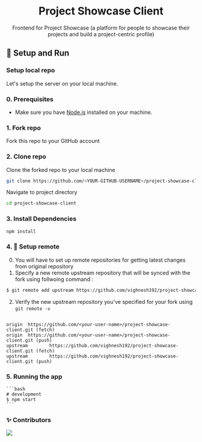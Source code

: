 <h1 align="center">
    Project Showcase Client 
</h1>
<p align="center">Frontend for Project Showcase (a platform for people to showcase their projects and build a project-centric profile)</p>

<a id="setup-run"></a>
## 🔨 Setup and Run

<a id="setup-repo"></a>
### Setup local repo
Let's setup the server on your local machine.

### 0. Prerequisites
* Make sure you have [Node.js](http://nodejs.org) installed on your machine.

### 1. Fork repo
Fork this repo to your GitHub account

### 2. Clone repo
Clone the forked repo to your local machine
```bash
git clone https://github.com/<YOUR-GITHUB-USERNAME>/project-showcase-client.git
```
Navigate to project directory
```bash
cd project-showcase-client
```

### 3. Install Dependencies
```bash
npm install
```

<a id="setup-remote"></a>
### 4. 📡 Setup remote

0. You will have to set up remote repositories for getting latest changes from original repository
1. Specify a new remote upstream repository that will be synced with the fork using follwoing command :
 ```bash
$ git remote add upstream https://github.com/vighnesh192/project-showcase-client.git
```

2. Verify the new upstream repository you've specified for your fork using `git remote -v`
```console

origin  https://github.com/<your-user-name>/project-showcase-client.git (fetch)
origin  https://github.com/<your-user-name>/project-showcase-client.git (push)
upstream        https://github.com/vighnesh192/project-showcase-client.git (fetch)
upstream        https://github.com/vighnesh192/project-showcase-client.git (push)

```

<a id="run-app"></a>
### 5. Running the app

    ```bash
    # development
    $ npm start
    ```

### ✨ Contributors 

<a href="https://github.com/vighnesh192/project-showcase-client/graphs/contributors"> 
     <img src="https://contrib.rocks/image?repo=vighnesh192/project-showcase-client" />
</a>